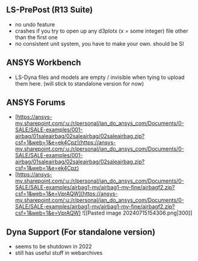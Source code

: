 ## LS-PrePost (R13 Suite)
- no undo feature
- crashes if you try to open up any d3plotx (x = some integer) file other than the first one
- no consistent unit system, you have to make your own. should be SI
## ANSYS Workbench
- LS-Dyna files and models are empty / invisible when tying to upload them here. (will stick to standalone version for now)
## ANSYS Forums
- [https://ansys-my.sharepoint.com/:u:/r/personal/ian_do_ansys_com/Documents/0-SALE/SALE-examples/001-airbag/01saleairbag/02saleairbag/02saleairbag.zip?csf=1&web=1&e=ek4Cpz](https://ansys-my.sharepoint.com/:u:/r/personal/ian_do_ansys_com/Documents/0-SALE/SALE-examples/001-airbag/01saleairbag/02saleairbag/02saleairbag.zip?csf=1&web=1&e=ek4Cpz)
- [https://ansys-my.sharepoint.com/:u:/r/personal/ian_do_ansys_com/Documents/0-SALE/SALE-examples/airbag1-mv/airbag1-mv-fine/airbagf2.zip?csf=1&web=1&e=VprAQW](https://ansys-my.sharepoint.com/:u:/r/personal/ian_do_ansys_com/Documents/0-SALE/SALE-examples/airbag1-mv/airbag1-mv-fine/airbagf2.zip?csf=1&web=1&e=VprAQW)
![[Pasted image 20240715154306.png|300]]
## Dyna Support (For standalone version)
- seems to be shutdown in 2022
- still has useful stuff in webarchives
